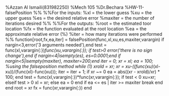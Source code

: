 %Azzan Al Ismaili(831982250)
%Mech 105
%Dr.Bechara
%HW-11-falsePosition
%%
%%For the inputs:
%xl = the lower guess
%xu = the upper guess
%es = the desired relative error
%maxiter = the number of iterations desired
%%
%%For the outputs:
%root = the estimated toor location
%fx = the function evaluated at the root location
%ea = the approximate relative error (%)
%iter = how many iterations were performed
%%
function[root,fx,ea,iter] = falsePosition(func,xl,xu,es,maxiter,varargin)
if nargin<3,error('3 arguments needed'),end
test = func(xl,varargin{:})*func(xu,varargin{:});
if test>0
    error('there is no sign change'),end
if nargin<4|isempty(es), es=0.0001;end
if nargin<5|isempty(maxiter), maxiter=200;end 
iter = 0;
xr = xl;
ea = 100;
%using the falseposition method
while (1)
    xrold = xr;
    xr = xu-((func(xu)*(xl-xu))/(func(xl)-func(xu)));
    iter = iter + 1;
    if xr ~= 0
        ea = abs((xr - xrold)/xr) * 100;
    end
    test = func(xl,varargin{:})*func(xr,varargin{:});
    if test < 0
        xu=xr;
    elseif test > 0 
        xl = xr;
    else ea = 0
    end
    if ea <= es | iter >= maxiter
        break
    end
end
root = xr
fx = func(xr,varargin{:})
end
        
        
     
